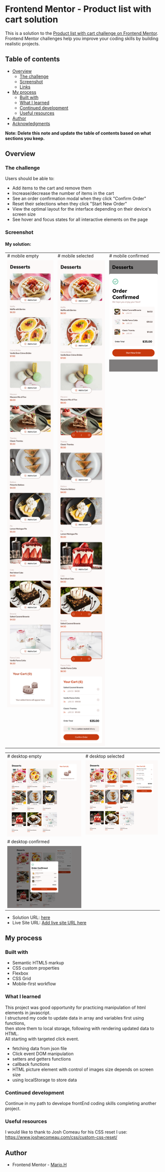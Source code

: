 # Frontend Mentor - Product list with cart solution

This is a solution to the [Product list with cart challenge on Frontend Mentor](https://www.frontendmentor.io/challenges/product-list-with-cart-5MmqLVAp_d). Frontend Mentor challenges help you improve your coding skills by building realistic projects. 

## Table of contents

- [Overview](#overview)
  - [The challenge](#the-challenge)
  - [Screenshot](#screenshot)
  - [Links](#links)
- [My process](#my-process)
  - [Built with](#built-with)
  - [What I learned](#what-i-learned)
  - [Continued development](#continued-development)
  - [Useful resources](#useful-resources)
- [Author](#author)
- [Acknowledgments](#acknowledgments)

**Note: Delete this note and update the table of contents based on what sections you keep.**

## Overview

### The challenge

Users should be able to:

- Add items to the cart and remove them
- Increase/decrease the number of items in the cart
- See an order confirmation modal when they click "Confirm Order"
- Reset their selections when they click "Start New Order"
- View the optimal layout for the interface depending on their device's screen size
- See hover and focus states for all interactive elements on the page

### Screenshot
#### My solution:

<table>
  <tr>
    <td># mobile empty</td>
    <td># mobile selected</td>
    <td># mobile confirmed</td>
  </tr>
  <tr>
    <td><img src="screenshots/mobile-empty.png" width=200></td>
    <td><img src="screenshots/mobile-selected.png" width=200></td>
    <td><img src="screenshots/mobile-confirmed.png" width=200></td>
  </tr>
</table>

  <style>
  td{
     vertical-align:top;
  }
</style>

<table>
  <tr>
    <td># desktop empty</td>
    <td># desktop selected</td>
  </tr>
  <tr>
    <td><img src="screenshots/desktop-empty.png" width=450></td>
    <td><img src="screenshots/desktop-selected.png" width=450></td>
  </tr>
  <tr>
     <td># desktop confirmed</td>
  </tr>
  <tr>
    <td><img src="screenshots/desktop-confirmed.png" width=450></td>
  </tr>
</table>

- Solution URL: [here](https://github.com/sportif7/Product-list-with-cart.git)
- Live Site URL: [Add live site URL here](https://your-live-site-url.com)

## My process

### Built with

- Semantic HTML5 markup
- CSS custom properties
- Flexbox
- CSS Grid
- Mobile-first workflow


### What I learned
This project was good opportunity for practicing manipulation of html elements in javascript.<br>
I structured my code to update data in array and variables first using functions,<br>
then store them to local storage, following with rendering updated data to HTML.<br>
All starting with targeted click event.

- fetching data from json file
- Click event DOM manipulation
- setters and getters functions
- callback functions
- HTML picture element with control of images size depends on screen size
- using localStorage to store data


### Continued development

Continue in my path to develope frontEnd coding skills completing another project.


### Useful resources
I would like to thank to Josh Comeau for his CSS reset I use: https://www.joshwcomeau.com/css/custom-css-reset/


## Author

- Frontend Mentor - [Mario.H](https://www.frontendmentor.io/profile/sportif7)






